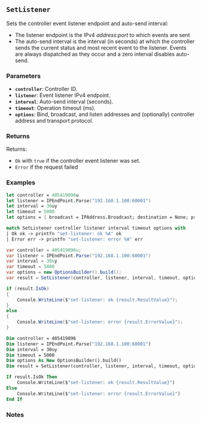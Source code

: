 ## `SetListener`

Sets the controller event listener endpoint and auto-send interval:
- The listener endpoint is the IPv4 _address:port_ to which events are sent
- The auto-send interval is the interval (in seconds) at which the controller sends the current status and most 
  recent event to the listener. Events are always dispatched as they occur and a zero interval disables auto-send.

### Parameters
- **`controller`**: Controller ID.
- **`listener`**: Event listener IPv4 endpoint.
- **`interval`**: Auto-send interval (seconds).
- **`timeout`**: Operation timeout (ms).
- **`options`**: Bind, broadcast, and listen addresses and (optionally) controller address and transport protocol.

### Returns

Returns:
- `Ok` with `true` if the controller event listener was set.
- `Error` if the request failed

### Examples

```fsharp
let controller = 405419896u
let listener = IPEndPoint.Parse("192.168.1.100:60001")
let interval = 30uy
let timeout = 5000
let options = { broadcast = IPAddress.Broadcast; destination = None; protoocol = None; debug = true }

match SetListener controller listener interval timeout options with
| Ok ok -> printfn "set-listener: ok %A" ok
| Error err -> printfn "set-listener: error %A" err
```

```csharp
var controller = 405419896u;
var listener = IPEndPoint.Parse("192.168.1.100:60001")
var interval = 30uy
var timeout = 5000
var options = new OptionsBuilder().build();
var result = SetListener(controller, listener, interval, timeout, options);

if (result.IsOk)
{
    Console.WriteLine($"set-listener: ok {result.ResultValue}");
}
else
{
    Console.WriteLine($"set-listener: error {result.ErrorValue}");
}
```

```vb
Dim controller = 405419896
Dim listener = IPEndPoint.Parse("192.168.1.100:60001")
Dim interval = 30uy
Dim timeout = 5000
Dim options As New OptionsBuilder().build()
Dim result = SetListener(controller, listener, interval, timeout, options)

If result.IsOk Then
    Console.WriteLine($"set-listener: ok {result.ResultValue}")
Else
    Console.WriteLine($"set-listener: error {result.ErrorValue}")
End If
```

### Notes

